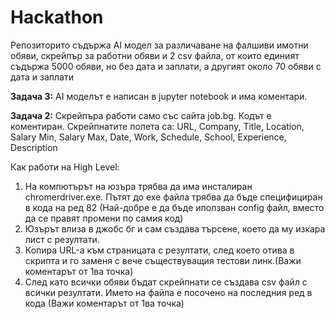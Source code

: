 # Hackathon

Репозиторито съдържа AI модел за различаване на фалшиви имотни обяви, скрейпър за работни обяви и 2 csv файла, от които единият съдържа 5000 обяви, но без дата и заплати, а другият около 70 обяви с дата и заплати



**Задача 3:**
AI моделът е написан в jupyter notebook и има коментари.

**Задача 2:**
Скрейпъра работи само със сайта job.bg. Кодът е коментиран.
Скрейпнатите полета са:
  URL,
  Company,
  Title,
  Location,
  Salary Min,
  Salary Max,
  Date,
  Work,
  Schedule,
  School,
  Experience,
  Description


Как работи на High Level:
  1. На компютърът на юзъра трябва да има инсталиран chromerdriver.exе. Пътят до exe файла трябва да бъде специфициран в кода на ред 82 (Най-добре е да бъде иползван config файл, вместо да се правят промени по самия код)
  1. Юзърът влиза в джобс бг и сам създава търсене, което да му изкара лист с резултати.
  2. Копира URL-а към страницата с резултати, след което отива в скрипта и го заменя с вече съществуващия тестови линк.(Важи коментарът от 1ва точка)
  3. След като всички обяви бъдат скрейпнати се създава csv файл с всички резултати. Името на файла е посочено на последния ред в кода (Важи коментарът от 1ва точка)


